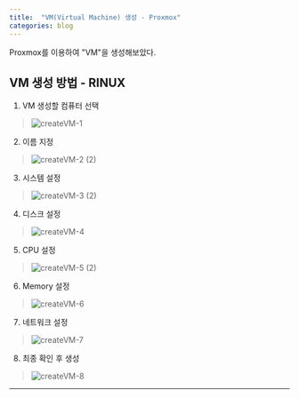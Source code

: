 ```yaml
---
title:  "VM(Virtual Machine) 생성 - Proxmox"
categories: blog
---
```

Proxmox를 이용하여 "VM"을 생성해보았다. 

## VM 생성 방법 - RINUX

1. VM 생성할 컴퓨터 선택
> ![createVM-1](https://github.com/D-Cloude/Blog-site/assets/138245914/31147fbc-adaf-4179-8ea1-92abebe725b8)


2. 이름 지정
> ![createVM-2 (2)](https://github.com/D-Cloude/Blog-site/assets/138245914/edefeb5d-6c2e-4c8d-abaa-b6033e753801)


3. 시스템 설정
> ![createVM-3 (2)](https://github.com/D-Cloude/Blog-site/assets/138245914/e1c4fb0c-a1f7-4b53-9ebb-2e8403890cdd)


4. 디스크 설정
> ![createVM-4](https://github.com/D-Cloude/Blog-site/assets/138245914/729813b1-ed58-4cf0-9bd7-65f5e5bf6f25)


5. CPU 설정
> ![createVM-5 (2)](https://github.com/D-Cloude/Blog-site/assets/138245914/334fad7f-2488-4323-85bb-31c82f618168)


6. Memory 설정
> ![createVM-6](https://github.com/D-Cloude/Blog-site/assets/138245914/cacddf46-5f6f-42aa-8837-f325d3e696d3)


7. 네트워크 설정
> ![createVM-7](https://github.com/D-Cloude/Blog-site/assets/138245914/9475584e-da9b-4e12-b2b1-93ff60a72ce2)


8. 최종 확인 후 생성
> ![createVM-8](https://github.com/D-Cloude/Blog-site/assets/138245914/81d17abb-5ccd-40fe-bab9-1abec84c58ce)

- - -
